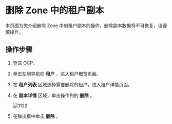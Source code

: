 删除 Zone 中的租户副本 
===================================

本页面为您介绍删除 Zone 中的租户副本的操作，删除副本数据将不可恢复，请谨慎操作。

操作步骤 
-------------------------

1. 登录 OCP。

   

2. 单击左侧导航栏 **租户** ，进入租户概览页面。

   

3. 在 **租户列表** 区域选择需要删除的租户，进入租户详情页面。

   

4. 在 **副本详情** 区域，单击操作列的 **删除** 。

   ![1122](https://help-static-aliyun-doc.aliyuncs.com/assets/img/zh-CN/4095987361/p355785.png)
   

5. 在弹出框中单击 **删除** 。

   



